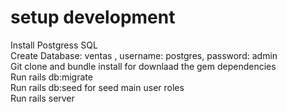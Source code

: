 # setup development

Install Postgress SQL  
Create Database: ventas , username: postgres, password: admin   
Git clone and bundle install for downlaad the gem dependencies   
Run rails db:migrate   
Run rails db:seed for seed main user roles    
Run rails server   
